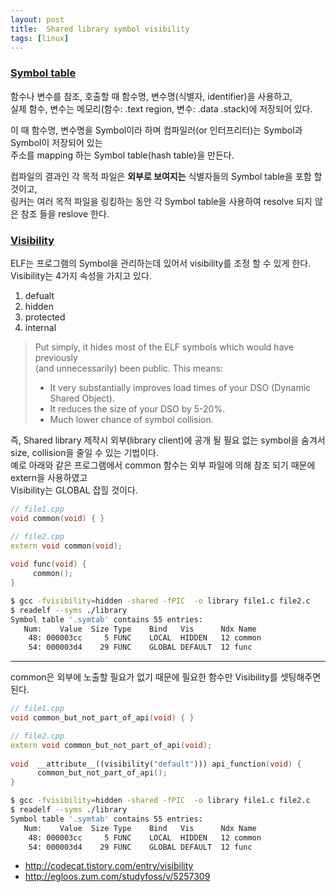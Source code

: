 ```yaml
---
layout: post
title:  Shared library symbol visibility
tags: [linux]
---
```


### [Symbol table][1]  
함수나 변수를 참조, 호출할 때 함수명, 변수명(식별자, identifier)을 사용하고,  
실제 함수, 변수는 메모리(함수: .text region, 변수: .data .stack)에 저장되어 있다.  

이 때 함수명, 변수명을 Symbol이라 하며 컴파일러(or 인터프리터)는 Symbol과 Symbol이 저장되어 있는  
주소를 mapping 하는 Symbol table(hash table)을 만든다.  

컴파일의 결과인 각 목적 파일은 **외부로 보여지는** 식별자들의 Symbol table을 포함 할 것이고,  
링커는 여러 목적 파일을 링킹하는 동안 각 Symbol table을 사용하여 resolve 되지 않은 참조 들을 reslove 한다.

### [Visibility][2]
ELF는 프로그램의 Symbol을 관리하는데 있어서 visibility를 조정 할 수 있게 한다.  
Visibility는 4가지 속성을 가지고 있다.
1. defualt
2. hidden
3. protected
4. internal

> Put simply, it hides most of the ELF symbols which would have previously  
> (and unnecessarily) been public. This means:  
>
> - It very substantially improves load times of your DSO (Dynamic Shared Object).  
> - It reduces the size of your DSO by 5-20%.  
> - Much lower chance of symbol collision.  

즉, Shared library 제작시 외부(library client)에 공개 될 필요 없는 symbol을 숨겨서 size, collision을 줄일 수 있는 기법이다.  
예로 아래와 같은 프로그램에서 common 함수는 외부 파일에 의해 참조 되기 때문에 extern을 사용하였고  
Visibility는 GLOBAL 잡힐 것이다. 

```cpp
// file1.cpp
void common(void) { }  

// file2.cpp
extern void common(void);  
  
void func(void) {  
     common();  
}  
```
```sh
$ gcc -fvisibility=hidden -shared -fPIC  -o library file1.c file2.c
$ readelf --syms ./library
Symbol table '.symtab' contains 55 entries:
   Num:    Value  Size Type    Bind   Vis      Ndx Name
    48: 000003cc     5 FUNC    LOCAL  HIDDEN   12 common
    54: 000003d4    29 FUNC    GLOBAL DEFAULT  12 func
```
---  
common은 외부에 노출할 필요가 없기 때문에 필요한 함수만 Visibility를 셋팅해주면 된다.

```cpp
// file1.cpp
void common_but_not_part_of_api(void) { }  

// file2.cpp
extern void common_but_not_part_of_api(void);  
  
void  __attribute__((visibility("default"))) api_function(void) {  
      common_but_not_part_of_api();  
}
```
```sh
$ gcc -fvisibility=hidden -shared -fPIC  -o library file1.c file2.c
$ readelf --syms ./library
Symbol table '.symtab' contains 55 entries:
   Num:    Value  Size Type    Bind   Vis      Ndx Name
    48: 000003cc     5 FUNC    LOCAL  HIDDEN   12 common
    54: 000003d4    29 FUNC    GLOBAL DEFAULT  12 func
```

- http://codecat.tistory.com/entry/visibility
- http://egloos.zum.com/studyfoss/v/5257309

[1]:https://ko.wikipedia.org/wiki/%EC%8B%AC%EB%B3%BC_%ED%85%8C%EC%9D%B4%EB%B8%94  
[2]:https://gcc.gnu.org/wiki/Visibility
